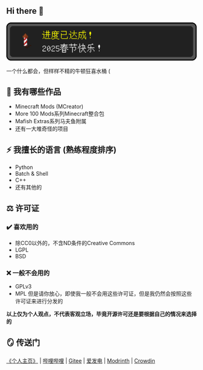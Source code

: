 ## Hi there 👋
![2025新春快乐](./2025spring.png)

<!--
**SystemFileB/SystemFileB** is a ✨ _special_ ✨ repository because its `README.md` (this file) appears on your GitHub profile.

Here are some ideas to get you started:

- 🔭 I’m currently working on ...
- 🌱 I’m currently learning ...
- 👯 I’m looking to collaborate on ...
- 🤔 I’m looking for help with ...
- 💬 Ask me about ...
- 📫 How to reach me: ...
- 😄 Pronouns: ...
- ⚡ Fun fact: ...
-->
一个什么都会，但样样不精的牛顿狂喜水桶 (

## 🤔 我有哪些作品
- Minecraft Mods (MCreator)
- More 100 Mods系列Minecraft整合包
- Mafish Extras系列马夫鱼附属
- 还有一大堆奇怪的项目

## ⚡ 我擅长的语言 (熟练程度排序)
- Python
- Batch & Shell
- C++
- 还有其他的

## ⚖️ 许可证
### ✔️ 喜欢用的
- 除CC0以外的，不含ND条件的Creative Commons
- LGPL
- BSD

### ❌ 一般不会用的
- GPLv3
- MPL
但是请你放心，即使我一般不会用这些许可证，但是我仍然会按照这些许可证来进行分发的

**以上仅为个人观点，不代表客观立场，毕竟开源许可还是要根据自己的情况来选择的**

## 🪞 传送门
[《个人主页》](https://systemfileb.github.io/home) | [哔哩哔哩](https://space.bilibili.com/1376977060) | [Gitee](https://gitee.com/SystemFileB) | [爱发电](https://afdian.com/a/systemfileb) | [Modrinth](https://modrinth.com/user/SystemFileB) | [Crowdin](https://zh.crowdin.com/profile/SystemFileB)
